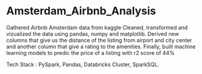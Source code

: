 # Amsterdam_Airbnb_Analysis

Gathered Airbnb Amsterdam data from kaggle
Cleaned, transformed and vizualized the data using pandas, numpy and matplotlib.
Derived new columns that give us the distance of the listing from airport and city center and another column that give a rating to the amenities. 
Finally, built machine learning models to predic the price of a listing with r2 score of 44%

Tech Stack : PySpark, Pandas, Databricks Cluster, SparkSQL.
